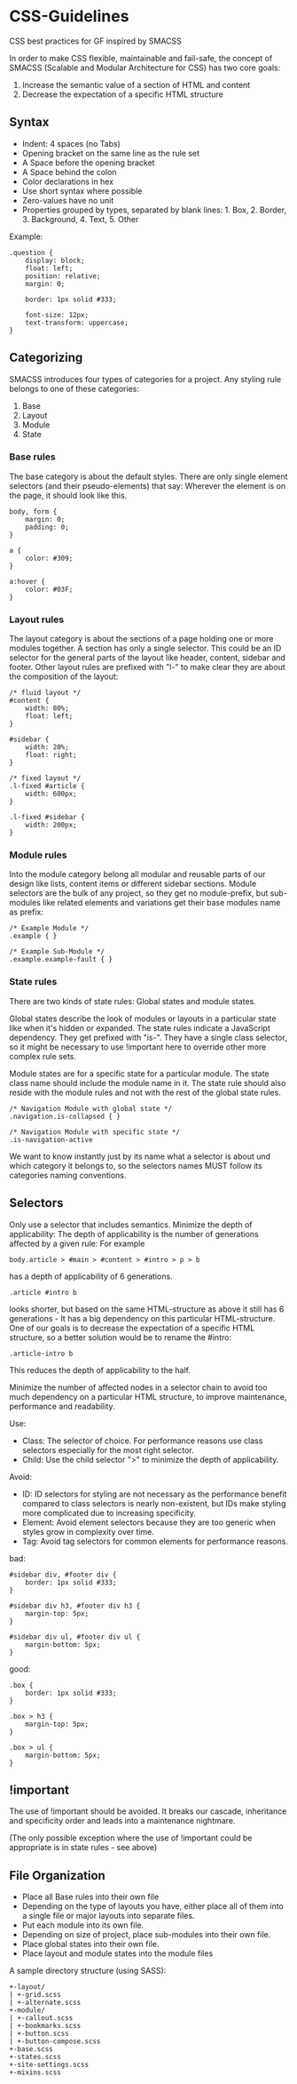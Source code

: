 # CSS-Guidelines #

CSS best practices for GF inspired by SMACSS

In order to make CSS flexible, maintainable and fail-safe, the concept of SMACSS (Scalable and Modular Architecture for CSS) has two core goals:

1. Increase the semantic value of a section of HTML and content
2. Decrease the expectation of a specific HTML structure

## Syntax ##

* Indent: 4 spaces (no Tabs)
* Opening bracket on the same line as the rule set
* A Space before the opening bracket
* A Space behind the colon
* Color declarations in hex
* Use short syntax where possible
* Zero-values have no unit
* Properties grouped by types, separated by blank lines: 1. Box, 2. Border, 3. Background, 4. Text, 5. Other 

Example:

    .question {
        display: block;
        float: left;
        position: relative;
        margin: 0;
        
        border: 1px solid #333;
        
        font-size: 12px;
        text-transform: uppercase;
    }


## Categorizing ##

SMACSS introduces four types of categories for a project. Any styling rule belongs to one of these categories:

1. Base
2. Layout
3. Module
4. State

### Base rules ###

The base category is about the default styles. There are only single element selectors (and their pseudo-elements) that say: Wherever the element is on the page, it should look like this.

    body, form {
        margin: 0;
        padding: 0;
    }
    
    a {
        color: #309;
    }
    
    a:hover {
        color: #03F;
    }

### Layout rules ###

The layout category is about the sections of a page holding one or more modules together. A section has only a single selector. This could be an ID selector for the general parts of the layout like header, content, sidebar and footer. Other layout rules are prefixed with "l-" to make clear they are about the composition of the layout:

    /* fluid layout */
    #content {
        width: 80%;
        float: left;
    }
    
    #sidebar {
        width: 20%;
        float: right;
    }
    
    /* fixed layout */
    .l-fixed #article {
        width: 600px;
    }
    
    .l-fixed #sidebar {
        width: 200px;
    }   

### Module rules ###

Into the module category belong all modular and reusable parts of our design like lists, content items or different sidebar sections. Module selectors are the bulk of any project, so they get no module-prefix, but sub-modules like related elements and variations get their base modules name as prefix:

    /* Example Module */
    .example { }
    
    /* Example Sub-Module */
    .example.example-fault { }

### State rules ###

There are two kinds of state rules: Global states and module states.

Global states describe the look of modules or layouts in a particular state like when it's hidden or expanded. The state rules indicate a JavaScript dependency. They get prefixed with "is-". They have a single class selector, so it might be necessary to use !important here to override other more complex rule sets.

Module states are for a specific state for a particular module. The state class name should include the module name in it. The state rule should also reside with the module rules and not with the rest of the global state rules.

    /* Navigation Module with global state */
    .navigation.is-collapsed { }
    
    /* Navigation Module with specific state */
    .is-navigation-active

We want to know instantly just by its name what a selector is about und which category it belongs to, so the selectors names MUST follow its categories naming conventions.

## Selectors ##

Only use a selector that includes semantics.
Minimize the depth of applicability: The depth of applicability is the number of generations affected by a given rule: For example

    body.article > #main > #content > #intro > p > b
has a depth of applicability of 6 generations.

    .article #intro b
looks shorter, but based on the same HTML-structure as above it still has 6 generations - It has a big dependency on this particular HTML-structure. One of our goals is to decrease the expectation of a specific HTML structure, so a better solution would be to rename the #intro:

    .article-intro b
This reduces the depth of applicability to the half.

Minimize the number of affected nodes in a selector chain to avoid too much dependency on a particular HTML structure, to improve maintenance, performance and readability.

Use:
* Class: The selector of choice. For performance reasons use class selectors especially for the most right selector.
* Child: Use the child selector ">" to minimize the depth of applicability.

Avoid:
* ID: ID selectors for styling are not necessary as the performance benefit compared to class selectors is nearly non-existent, but IDs make styling more complicated due to increasing specificity.
* Element: Avoid element selectors because they are too generic when styles grow in complexity over time.
* Tag: Avoid tag selectors for common elements for performance reasons.

bad:

    #sidebar div, #footer div {
        border: 1px solid #333;
    }
    
    #sidebar div h3, #footer div h3 {
        margin-top: 5px;
    }
    
    #sidebar div ul, #footer div ul {
        margin-bottom: 5px;
    }
    
good:

    .box {
        border: 1px solid #333;
    }
    
    .box > h3 {
        margin-top: 5px;
    }
    
    .box > ul {
        margin-bottom: 5px;
    }

## !important ##

The use of !important should be avoided. It breaks our cascade, inheritance and specificity order and leads into a maintenance nightmare.

(The only possible exception where the use of !important could be appropriate is in state rules - see above)

## File Organization ##

* Place all Base rules into their own file
* Depending on the type of layouts you have, either place all of them into a single file or major layouts into separate files.
* Put each module into its own file.
* Depending on size of project, place sub-modules into their own file.
* Place global states into their own file.
* Place layout and module states into the module files

A sample directory structure (using SASS):

    +-layout/
    | +-grid.scss
    | +-alternate.scss
    +-module/
    | +-callout.scss
    | +-bookmarks.scss
    | +-button.scss
    | +-button-compose.scss
    +-base.scss
    +-states.scss
    +-site-settings.scss
    +-mixins.scss
